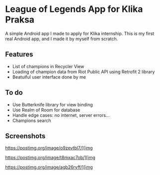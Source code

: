 # League of Legends App for Klika Praksa

A simple Android app I made to apply for Klika internship. This is my first real Android app, and I made it by myself from scratch.

## Features

- List of champions in Recycler View
- Loading of champion data from Riot Public API using Retrofit 2 library
- Beatuiful user interface done by me

## To do
- Use Butterknife library for view binding
- Use Realm of Room for database
- Handle edge cases: no internet, server errors...
- Champions search

## Screenshots

https://postimg.org/image/o9zevtbl7/][img

https://postimg.org/image/t8mxac7ob/][img

https://postimg.org/image/agb26ryff/][img


